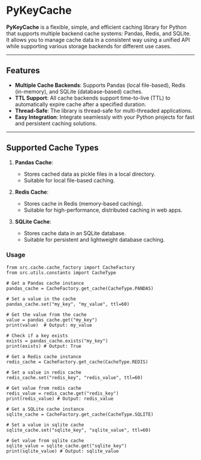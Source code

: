 # PyKeyCache

**PyKeyCache** is a flexible, simple, and efficient caching library for Python that supports multiple backend cache
systems: Pandas, Redis, and SQLite. It allows you to manage cache data in a consistent way using a unified API while
supporting various storage backends for different use cases.

---

## Features

- **Multiple Cache Backends**: Supports Pandas (local file-based), Redis (in-memory), and SQLite (database-based)
  caches.
- **TTL Support**: All cache backends support time-to-live (TTL) to automatically expire cache after a specified
  duration.
- **Thread-Safe**: The library is thread-safe for multi-threaded applications.
- **Easy Integration**: Integrate seamlessly with your Python projects for fast and persistent caching solutions.

---

## Supported Cache Types

1. **Pandas Cache**:
    - Stores cached data as pickle files in a local directory.
    - Suitable for local file-based caching.

2. **Redis Cache**:
    - Stores cache in Redis (memory-based caching).
    - Suitable for high-performance, distributed caching in web apps.

3. **SQLite Cache**:
    - Stores cache data in an SQLite database.
    - Suitable for persistent and lightweight database caching.

### Usage 

```
from src.cache.cache_factory import CacheFactory
from src.utils.constants import CacheType

# Get a Pandas cache instance
pandas_cache = CacheFactory.get_cache(CacheType.PANDAS)

# Set a value in the cache
pandas_cache.set("my_key", "my_value", ttl=60)

# Get the value from the cache
value = pandas_cache.get("my_key")
print(value)  # Output: my_value

# Check if a key exists
exists = pandas_cache.exists("my_key")
print(exists) # Output: True

# Get a Redis cache instance
redis_cache = CacheFactory.get_cache(CacheType.REDIS)

# Set a value in redis cache
redis_cache.set("redis_key", "redis_value", ttl=60)

# Get value from redis cache
redis_value = redis_cache.get("redis_key")
print(redis_value) # Output: redis_value

# Get a SQLite cache instance
sqlite_cache = CacheFactory.get_cache(CacheType.SQLITE)

# Set a value in sqlite cache
sqlite_cache.set("sqlite_key", "sqlite_value", ttl=60)

# Get value from sqlite cache
sqlite_value = sqlite_cache.get("sqlite_key")
print(sqlite_value) # Output: sqlite_value
```